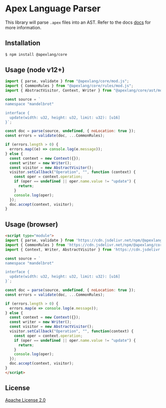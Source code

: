 # Apex Language Parser

This library will parse `.apex` files into an AST. Refer to the docs
[docs](https://docs.apexlang.io) for more information.

## Installation

```sh
$ npm install @apexlang/core
```

## Usage (node v12+)

```js
import { parse, validate } from "@apexlang/core/mod.js";
import { CommonRules } from "@apexlang/core/rules/mod.js";
import { AbstractVisitor, Context, Writer } from "@apexlang/core/ast/mod.js";

const source = `
namespace "mandelbrot"

interface {
  update(width: u32, height: u32, limit: u32): [u16]
}`;

const doc = parse(source, undefined, { noLocation: true });
const errors = validate(doc, ...CommonRules);

if (errors.length > 0) {
  errors.map((e) => console.log(e.message));
} else {
  const context = new Context({});
  const writer = new Writer();
  const visitor = new AbstractVisitor();
  visitor.setCallback("Operation", "", function (context) {
    const oper = context.operation;
    if (oper == undefined || oper.name.value != "update") {
      return;
    }
    console.log(oper);
  });
  doc.accept(context, visitor);
}
```

## Usage (browser)

```html
<script type="module">
import { parse, validate } from 'https://cdn.jsdelivr.net/npm/@apexlang/core/esm/mod.js';
import { CommonRules } from 'https://cdn.jsdelivr.net/npm/@apexlang/core/esm/rules/mod.js';
import { Context, Writer, AbstractVisitor } from 'https://cdn.jsdelivr.net/npm/@apexlang/core/esm/ast/mod.js';

const source = `
namespace "mandelbrot"

interface {
  update(width: u32, height: u32, limit: u32): [u16]
}`;

const doc = parse(source, undefined, { noLocation: true });
const errors = validate(doc, ...CommonRules);

if (errors.length > 0) { 
  errors.map(e => console.log(e.message));
} else {
  const context = new Context({});
  const writer = new Writer();
  const visitor = new AbstractVisitor();
  visitor.setCallback("Operation", "", function(context) {
    const oper = context.operation;
    if (oper == undefined || oper.name.value != "update") {
      return;
    }
    console.log(oper);
  });
  doc.accept(context, visitor);
}
</script>
```

## License

[Apache License 2.0](https://choosealicense.com/licenses/apache-2.0/)
